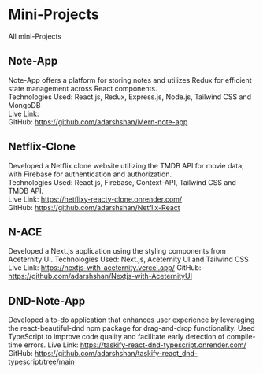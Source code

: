 # Mini-Projects
All mini-Projects

## Note-App
Note-App offers a platform for storing notes and utilizes Redux for efficient state management across React
components.<br />
Technologies Used: React.js, Redux, Express.js, Node.js, Tailwind CSS and MongoDB<br />
Live Link: <br />
GitHub: https://github.com/adarshshan/Mern-note-app<br />

## Netflix-Clone
Developed a Netflix clone website utilizing the TMDB API for movie data, with Firebase for authentication
and authorization.<br />
Technologies Used: React.js, Firebase, Context-API, Tailwind CSS and TMDB API.<br />
Live Link: https://netflixy-reacty-clone.onrender.com/<br />
GitHub: https://github.com/adarshshan/Netflix-React<br />

## N-ACE
Developed a Next.js application using the styling components from Aceternity UI.
Technologies Used: Next.js, Aceternity UI and Tailwind CSS
Live Link: https://nextjs-with-aceternity.vercel.app/ 
GitHub: https://github.com/adarshshan/Nextjs-with-AceternityUI

## DND-Note-App
Developed a to-do application that enhances user experience by leveraging the react-beautiful-dnd npm package for drag-and-drop functionality. Used TypeScript to improve code quality and facilitate early detection of compile-time errors.
Live Link: https://taskify-react-dnd-typescript.onrender.com/
GitHub: https://github.com/adarshshan/taskify-react_dnd-typescript/tree/main









